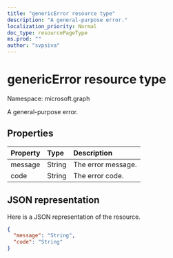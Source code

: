 ```yaml
---
title: "genericError resource type"
description: "A general-purpose error."
localization_priority: Normal
doc_type: resourcePageType
ms.prod: ""
author: "svpsiva"
---
```


# genericError resource type

Namespace: microsoft.graph

A general-purpose error.

## Properties

| Property | Type | Description |
|:---------|:-----|:------------|
| message | String | The error message. |
| code | String | The error code. |

## JSON representation

Here is a JSON representation of the resource.

<!-- {
  "blockType": "resource",
  "optionalProperties": [
  ],
  "@odata.type": "microsoft.graph.genericError"
}-->

```json
{
  "message": "String",
  "code": "String"
}
```

